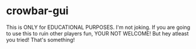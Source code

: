 # crowbar-gui
This is ONLY for EDUCATIONAL PURPOSES.
I'm not joking.
If you are going to use this to ruin other players fun, YOUR NOT WELCOME!
But hey atleast you tried!
That's something!

